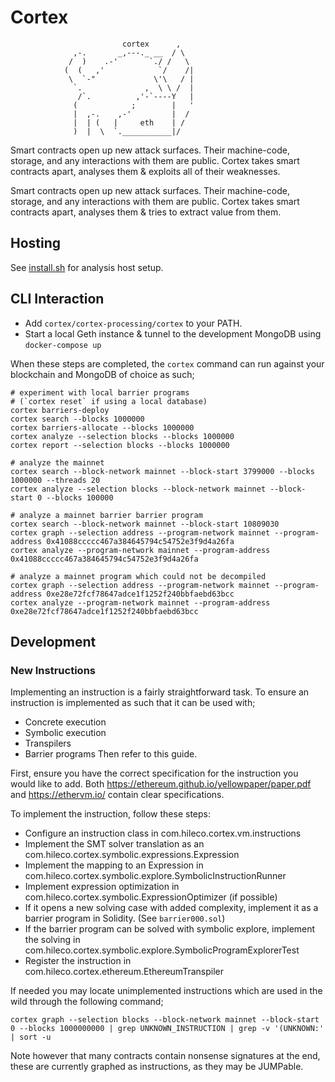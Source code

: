 # Cortex

```
                         cortex      ,
              ,-.       _,---._ __  / \
             /  )    .-'       `./ /   \
            (  (   ,'            `/    /|
             \  `-"             \'\   / |
              `.              ,  \ \ /  |
               /`.          ,'-`----Y   |
              (            ;        |   '
              |  ,-.    ,-'         |  /
              |  | (   |     eth    | /
              )  |  \  `.___________|/
```

Smart contracts open up new attack surfaces.
Their machine-code, storage, and any interactions with them are public.
Cortex takes smart contracts apart, analyses them & exploits all of their weaknesses.

Smart contracts open up new attack surfaces. Their machine-code, storage, and any interactions with them are public. Cortex takes smart contracts apart, analyses them & tries to extract value from them.

## Hosting

See [install.sh](install.sh) for analysis host setup.

## CLI Interaction

- Add `cortex/cortex-processing/cortex` to your PATH.
- Start a local Geth instance & tunnel to the development MongoDB using `docker-compose up`

When these steps are completed, the `cortex` command can run against your blockchain and MongoDB of choice as such;

    # experiment with local barrier programs
    # (`cortex reset` if using a local database)
    cortex barriers-deploy
    cortex search --blocks 1000000
    cortex barriers-allocate --blocks 1000000
    cortex analyze --selection blocks --blocks 1000000
    cortex report --selection blocks --blocks 1000000

    # analyze the mainnet
    cortex search --block-network mainnet --block-start 3799000 --blocks 1000000 --threads 20
    cortex analyze --selection blocks --block-network mainnet --block-start 0 --blocks 100000
    
    # analyze a mainnet barrier barrier program
    cortex search --block-network mainnet --block-start 10809030
    cortex graph --selection address --program-network mainnet --program-address 0x41088ccccc467a384645794c54752e3f9d4a26fa
    cortex analyze --program-network mainnet --program-address 0x41088ccccc467a384645794c54752e3f9d4a26fa

    # analyze a mainnet program which could not be decompiled
    cortex graph --selection address --program-network mainnet --program-address 0xe28e72fcf78647adce1f1252f240bbfaebd63bcc
    cortex analyze --program-network mainnet --program-address 0xe28e72fcf78647adce1f1252f240bbfaebd63bcc

## Development

### New Instructions

Implementing an instruction is a fairly straightforward task.
To ensure an instruction is implemented as such that it can be used with;
- Concrete execution
- Symbolic execution
- Transpilers
- Barrier programs
Then refer to this guide.

First, ensure you have the correct specification for the instruction you would like to add.
Both https://ethereum.github.io/yellowpaper/paper.pdf and https://ethervm.io/ contain clear specifications.

To implement the instruction, follow these steps:
- Configure an instruction class in com.hileco.cortex.vm.instructions
- Implement the SMT solver translation as an com.hileco.cortex.symbolic.expressions.Expression
- Implement the mapping to an Expression in com.hileco.cortex.symbolic.explore.SymbolicInstructionRunner
- Implement expression optimization in com.hileco.cortex.symbolic.ExpressionOptimizer (if possible)
- If it opens a new solving case with added complexity, implement it as a barrier program in Solidity. (See `barrier000.sol`)
- If the barrier program can be solved with symbolic explore, implement the solving in com.hileco.cortex.symbolic.explore.SymbolicProgramExplorerTest
- Register the instruction in com.hileco.cortex.ethereum.EthereumTranspiler

If needed you may locate unimplemented instructions which are used in the wild through the following command;

    cortex graph --selection blocks --block-network mainnet --block-start 0 --blocks 1000000000 | grep UNKNOWN_INSTRUCTION | grep -v '(UNKNOWN:' | sort -u

Note however that many contracts contain nonsense signatures at the end, these are currently graphed as instructions, as they may be JUMPable.
